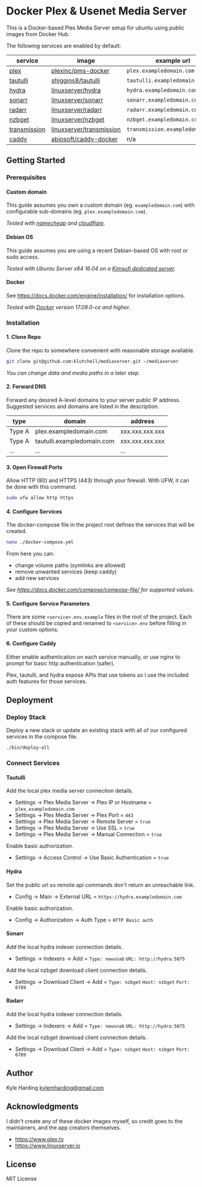 # Docker Plex & Usenet Media Server #

This is a Docker-based Plex Media Server setup for ubuntu using public images from Docker Hub.

The following services are enabled by default:

|service|image|example url|
|---|---|---|
|[plex](plex.tv)|[plexinc/pms-docker](https://hub.docker.com/r/plexinc/pms-docker/)|`plex.exampledomain.com`|
|[tautulli](jonnywong16.github.io/plexpy/)|[shiggins8/tautulli](https://hub.docker.com/r/shiggins8/tautulli/)|`tautulli.exampledomain.com`|
|[hydra](github.com/theotherp/nzbhydra)|[linuxserver/hydra](https://hub.docker.com/r/linuxserver/hydra/)|`hydra.exampledomain.com`|
|[sonarr](sonarr.tv)|[linuxserver/sonarr](https://hub.docker.com/r/linuxserver/sonarr/)|`sonarr.exampledomain.com`|
|[radarr](radarr.video)|[linuxserver/radarr](https://hub.docker.com/r/linuxserver/radarr/)|`radarr.exampledomain.com`|
|[nzbget](nzbget.net)|[linuxserver/nzbget](https://hub.docker.com/r/linuxserver/nzbget/)|`nzbget.exampledomain.com`|
|[transmission](transmissionbt.com)|[linuxserver/transmission](https://hub.docker.com/r/linuxserver/transmission/)|`transmission.exampledomain.com`|
|[caddy](https://caddyserver.com/)|[abiosoft/caddy-docker](https://hub.docker.com/r/abiosoft/caddy/)|n/a|

## Getting Started

### Prerequisites

#### Custom domain

This guide assumes you own a custom domain (eg. `exampledomain.com`) with configurable
sub-domains (eg. `plex.exampledomain.com`).

_Tested with [namecheap](https://www.namecheap.com/) and [cloudflare](https://www.cloudflare.com/)._

#### Debian OS

This guide assumes you are using a recent Debian-based OS with root or sudo access.

_Tested with Ubuntu Server x64 16.04 on a [Kimsufi dedicated server](https://www.kimsufi.com/ca/en/servers.xml)._

#### Docker

See https://docs.docker.com/engine/installation/ for installation options.

_Tested with [Docker](https://docs.docker.com/install/linux/docker-ce/debian/) version 17.09.0-ce and higher._

### Installation

#### 1. Clone Repo

Clone the repo to somewhere convenient with reasonable storage available.

```bash
git clone git@github.com:klutchell/mediaserver.git ~/mediaserver
```

_You can change data and media paths in a later step._

#### 2. Forward DNS

Forward any desired A-level domains to your server public IP address. Suggested services
and domains are listed in the description.

|type|domain|address|
|---|---|---|
|Type A|plex.exampledomain.com|xxx.xxx.xxx.xxx|
|Type A|tautulli.exampledomain.com|xxx.xxx.xxx.xxx|
|...|...|...|

#### 3. Open Firewall Ports

Allow HTTP (80) and HTTPS (443) through your firewall. With UFW, it can be done with
this command.

```bash
sudo ufw allow http https
```

#### 4. Configure Services

The docker-compose file in the project root defines the services that will be created.

```bash
nano ./docker-compose.yml
```

From here you can:
* change volume paths (symlinks are allowed)
* remove unwanted services (keep caddy)
* add new services

_See https://docs.docker.com/compose/compose-file/ for supported values._

#### 5. Configure Service Parameters

There are some `<service>.env.example` files in the root of the project. Each of
these should be copied and renamed to `<service>.env` before filling in your
custom options.

#### 6. Configure Caddy

Either enable authentication on each service manually, or use nginx to prompt for
basic http authentication (safer).



Plex, tautulli, and hydra expose APIs that use tokens so I use the included
auth features for those services.


## Deployment

### Deploy Stack

Deploy a new stack or update an existing stack with all of our configured services in the compose file.

```bash
./bin/deploy-all
```

### Connect Services

#### Tautulli

Add the local plex media server connection details.
* Settings -> Plex Media Server -> Plex IP or Hostname = `plex.exampledomain.com`
* Settings -> Plex Media Server -> Plex Port = `443`
* Settings -> Plex Media Server -> Remote Server = `true`
* Settings -> Plex Media Server -> Use SSL = `true`
* Settings -> Plex Media Server -> Manual Connection = `true`

Enable basic authorization.
* Settings -> Access Control -> Use Basic Authentication = `true`

#### Hydra

Set the public url so remote api commands don't return an unreachable link.
* Config -> Main -> External URL = `https://hydra.exampledomain.com`

Enable basic authorization.
* Config -> Authorization -> Auth Type = `HTTP Basic auth`

#### Sonarr

Add the local hydra indexer connection details.
* Settings -> Indexers -> Add = `Type: newsnab` `URL: http://hydra:5075`

Add the local nzbget download client connection details.
* Settings -> Download Client -> Add = `Type: nzbget` `Host: nzbget` `Port: 6789`

#### Radarr

Add the local hydra indexer connection details.
* Settings -> Indexers -> Add = `Type: newsnab` `URL: http://hydra:5075`

Add the local nzbget download client connection details.
* Settings -> Download Client -> Add = `Type: nzbget` `Host: nzbget` `Port: 6789`

## Author

Kyle Harding <kylemharding@gmail.com>

## Acknowledgments

I didn't create any of these docker images myself, so credit goes to the
maintainers, and the app creators themselves.

* https://www.plex.tv
* https://www.linuxserver.io

## License

MIT License